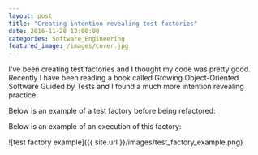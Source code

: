 ```yaml
---
layout: post
title: "Creating intention revealing test factories"
date: 2016-11-28 12:00:00
categories: Software_Engineering
featured_image: /images/cover.jpg
---
```


I've been creating test factories and I thought my code was pretty good. Recently I have been reading a book called Growing Object-Oriented Software Guided by Tests and I found a much more intention revealing practice.

Below is an example of a test factory before being refactored:

<script src="https://gist.github.com/kaldas/227b96dadf074b9ca42f62aa57462d52.js"></script>

Below is an example of an execution of this factory:

![test factory example]({{ site.url }}/images/test_factory_example.png)